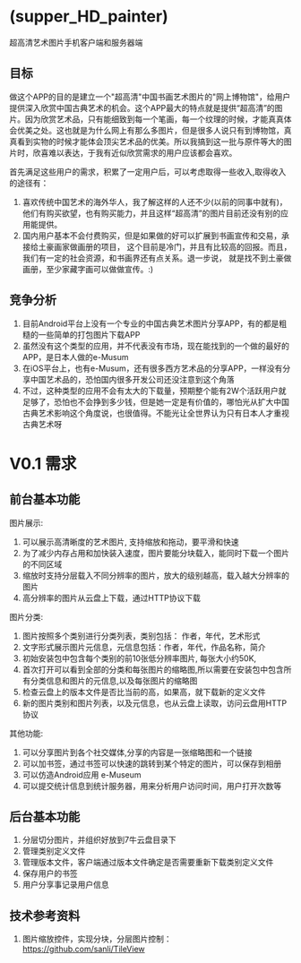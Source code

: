 (supper_HD_painter)
=================
超高清艺术图片手机客户端和服务器端

目标
-----------------------------------
做这个APP的目的是建立一个"超高清"中国书画艺术图片的"网上博物馆"，给用户提供深入欣赏中国古典艺术的机会。这个APP最大的特点就是提供“超高清”的图片。因为欣赏艺术品，只有能细致到每一个笔画，每一个纹理的时候，才能真真体会优美之处。这也就是为什么网上有那么多图片，但是很多人说只有到博物馆，真真看到实物的时候才能体会顶尖艺术品的优美。所以我搞到这一批与原件等大的图片时，欣喜难以表达，于我有近似欣赏需求的用户应该都会喜欢。

首先满足这些用户的需求，积累了一定用户后，可以考虑取得一些收入,取得收入的途径有：

1. 喜欢传统中国艺术的海外华人，我了解这样的人还不少(以前的同事中就有)，他们有购买欲望，也有购买能力，并且这样“超高清”的图片目前还没有别的应用能提供。
2. 国内用户基本不会付费购买，但是如果做的好可以扩展到书画宣传和交易，承接给土豪画家做画册的项目， 
这个目前是冷门，并且有比较高的回报。而且，我们有一定的社会资源，和书画界还有点关系。退一步说，
就是找不到土豪做画册，至少家藏字画可以做做宣传。:)

竞争分析
--------------------------------------
1. 目前Android平台上没有一个专业的中国古典艺术图片分享APP，有的都是粗糙的一些简单的打包图片下载APP
2. 虽然没有这个类型的应用，并不代表没有市场，现在能找到的一个做的最好的APP，是日本人做的e-Musum
3. 在iOS平台上，也有e-Musum，还有很多西方艺术品的分享APP，一样没有分享中国艺术品的，恐怕国内很多开发公司还没注意到这个角落
4. 不过，这种类型的应用不会有太大的下载量，预期整个能有2W个活跃用户就足够了，恐怕也不会挣到多少钱，但是她一定是有价值的，哪怕光从扩大中国古典艺术影响这个角度说，也很值得。不能光让全世界认为只有日本人才重视古典艺术呀

 
V0.1 需求
==========

前台基本功能
-----------------
图片展示:

1. 可以展示高清晰度的艺术图片, 支持缩放和拖动，要平滑和快速
2. 为了减少内存占用和加快装入速度，图片要能分块载入，能同时下载一个图片的不同区域
3. 缩放时支持分层载入不同分辨率的图片，放大的级别越高，载入越大分辨率的图片
4. 高分辨率的图片从云盘上下载，通过HTTP协议下载

图片分类:

1. 图片按照多个类别进行分类列表，类别包括： 作者，年代，艺术形式
2. 文字形式展示图片元信息，元信息包括：作者，年代，作品名称，简介
3. 初始安装包中包含每个类别的前10张低分辨率图片, 每张大小约50K,
4. 首次打开可以看到全部的分类和每张图片的缩略图,所以需要在安装包中包含所有分类信息和图片的元信息,以及每张图片的缩略图
5. 检查云盘上的版本文件是否比当前的高，如果高，就下载新的定义文件
6. 新的图片类别和图片列表，以及元信息，也从云盘上读取，访问云盘用HTTP协议
 
其他功能:

1. 可以分享图片到各个社交媒体,分享的内容是一张缩略图和一个链接
2. 可以加书签，通过书签可以快速的跳转到某个特定的图片，可以保存到相册
3. 可以仿造Android应用 e-Museum
4. 可以提交统计信息到统计服务器，用来分析用户访问时间，用户打开次数等
 
后台基本功能
-----------------

1. 分层切分图片，并组织好放到7牛云盘目录下
2. 管理类别定义文件
3. 管理版本文件，客户端通过版本文件确定是否需要重新下载类别定义文件
4. 保存用户的书签
5. 用户分享事记录用户信息

技术参考资料
------------------

1. 图片缩放控件，实现分块，分层图片控制： https://github.com/sanli/TileView

